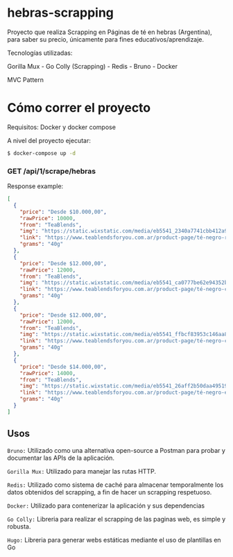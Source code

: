 # hebras-scrapping

Proyecto que realiza Scrapping en Páginas de té en hebras (Argentina), para saber su precio, únicamente para fines educativos/aprendizaje.

Tecnologías utilizadas:

Gorilla Mux - Go Colly (Scrapping) - Redis - Bruno - Docker

MVC Pattern

# Cómo correr el proyecto
Requisitos: Docker y docker compose

A nivel del proyecto ejecutar:
```bash
$ docker-compose up -d
```

### GET /api/1/scrape/hebras

Response example:
```json
[
  {
    "price": "Desde $10.000,00",
    "rawPrice": 10000,
    "from": "TeaBlends",
    "img": "https://static.wixstatic.com/media/eb5541_2340a7741cbb412a99f292c43766b8e2~mv2.png/v1/fill/w_49,h_37,al_c,q_85,usm_0.66_1.00_0.01,blur_2,enc_auto/eb5541_2340a7741cbb412a99f292c43766b8e2~mv2.png",
    "link": "https://www.teablendsforyou.com.ar/product-page/té-negro-repostero",
    "grams": "40g"
  },
  {
    "price": "Desde $12.000,00",
    "rawPrice": 12000,
    "from": "TeaBlends",
    "img": "https://static.wixstatic.com/media/eb5541_ca0777be62e94352b5d0d99d6cededce~mv2.jpg/v1/fill/w_147,h_110,al_c,q_80,usm_0.66_1.00_0.01,blur_2,enc_auto/eb5541_ca0777be62e94352b5d0d99d6cededce~mv2.jpg",
    "link": "https://www.teablendsforyou.com.ar/product-page/té-negro-camellia-flowers",
    "grams": "40g"
  },
  {
    "price": "Desde $12.000,00",
    "rawPrice": 12000,
    "from": "TeaBlends",
    "img": "https://static.wixstatic.com/media/eb5541_ffbcf83953c146aa88dfb050a696db4f~mv2.jpg/v1/fill/w_147,h_110,al_c,q_80,usm_0.66_1.00_0.01,blur_2,enc_auto/eb5541_ffbcf83953c146aa88dfb050a696db4f~mv2.jpg",
    "link": "https://www.teablendsforyou.com.ar/product-page/té-negro-cosecha-manual-brote-y-2-hojas-orgánico-argentino-premium",
    "grams": "40g"
  },
  {
    "price": "Desde $14.000,00",
    "rawPrice": 14000,
    "from": "TeaBlends",
    "img": "https://static.wixstatic.com/media/eb5541_26aff2b50daa49519914e0a34a3b4745~mv2.jpg/v1/fill/w_147,h_110,al_c,q_80,usm_0.66_1.00_0.01,blur_2,enc_auto/eb5541_26aff2b50daa49519914e0a34a3b4745~mv2.jpg",
    "link": "https://www.teablendsforyou.com.ar/product-page/té-negro-elegance",
    "grams": "40g"
  }
]
```

## Usos
``Bruno:`` Utilizado como una alternativa open-source a Postman para probar y documentar las APIs de la aplicación.

``Gorilla Mux:`` Utilizado para manejar las rutas HTTP.

``Redis:`` Utilizado como sistema de caché para almacenar temporalmente los datos obtenidos del scrapping, a fin de hacer un scrapping respetuoso.

``Docker:`` Utilizado para contenerizar la aplicación y sus dependencias

``Go Colly:`` Libreria para realizar el scrapping de las paginas web, es simple y robusta.

``Hugo:`` Libreria para generar webs estáticas mediante el uso de plantillas en Go